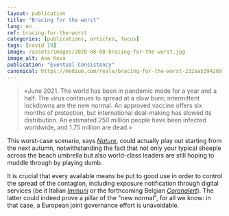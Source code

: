 ```yaml
---
layout: publication
title: "Bracing for the worst"
lang: en
ref: bracing-for-the-worst
categories: [publications, articles, focus]
tags: [covid 19]
image: /assets/images/2020-08-08-bracing-for-the-worst.jpg
image_alt: Ana Kova
publication: "Eventual Consistency"
canonical: https://medium.com/reale/bracing-for-the-worst-232aa5394289
---
```


> «June 2021. The world has been in pandemic mode for a year and a half. The virus continues to spread at a slow burn; intermittent lockdowns are the new normal. An approved vaccine offers six months of protection, but international deal-making has slowed its distribution. An estimated 250 million people have been infected worldwide, and 1.75 million are dead.»

This worst-case scenario, says [*Nature*](https://www.nature.com/articles/d41586-020-02278-5), could actually play out starting from the next autumn, notwithstanding the fact that not only your typical sheeple across the beach umbrella but also world-class leaders are still hoping to muddle through by playing dumb.

It is crucial that every available means be put to good use in order to control the spread of the contagion, including exposure notification through digital services (be it Italian [*Immuni*](https://www.immuni.italia.it/) or the forthcoming Belgian [*Coronalert*](https://www.esat.kuleuven.be/cosic/sites/corona-app/)). The latter could indeed prove a pillar of the "new normal", for all we know: in that case, a European joint governance effort is unavoidable.
